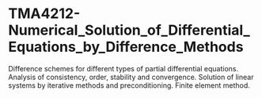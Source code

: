 # TMA4212-Numerical_Solution_of_Differential_Equations_by_Difference_Methods
Difference schemes for different types of partial differential equations. Analysis of consistency, order, stability and convergence. Solution of linear systems by iterative methods and preconditioning. Finite element method.
